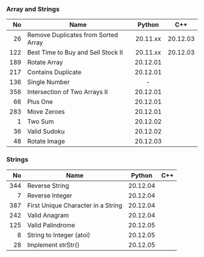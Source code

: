 ### Array and Strings

|  No | Name                                |  Python  |   C++    |
|----:|-------------------------------------|:--------:|:--------:|
|  26 | Remove Duplicates from Sorted Array | 20.11.xx | 20.12.03 |
| 122 | Best Time to Buy and Sell Stock II  | 20.11.xx | 20.12.03 |
| 189 | Rotate Array                        | 20.12.01 |          |
| 217 | Contains Duplicate                  | 20.12.01 |          |
| 136 | Single Number                       |    -     |          |
| 356 | Intersection of Two Arrays II       | 20.12.01 |          |
|  66 | Plus One                            | 20.12.01 |          |
| 283 | Move Zeroes                         | 20.12.01 |          |
|   1 | Two Sum                             | 20.12.02 |          |
|  36 | Valid Sudoku                        | 20.12.02 |          |
|  48 | Rotate Image                        | 20.12.03 |          |

### Strings

|  No | Name                               |  Python  | C++ |
|----:|------------------------------------|:--------:|:---:|
| 344 | Reverse String                     | 20.12.04 |     |
|   7 | Reverse Integer                    | 20.12.04 |     |
| 387 | First Unique Character in a String | 20.12.04 |     |
| 242 | Valid Anagram                      | 20.12.04 |     |
| 125 | Valid Palindrome                   | 20.12.05 |     |
|   8 | String to Integer (atoi)           | 20.12.05 |     |
|  28 | Implement strStr()                 | 20.12.05 |     |